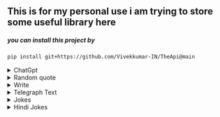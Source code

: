 ## This is for my personal use i am trying to store some useful library here


##### you can install this project by
#####  
```sh
pip install git+https://github.com/Vivekkumar-IN/TheApi@main
```

<details>
  <summary>ChatGpt</summary>


  ```python
  from TheApi import api

  results= api.chatgpt("hello ai")

  print(results)

  ```
  Result of print(results):

  ```python

  {'results': 'Hello! How can I assist you today?', 'join': '@vk_zone', 'success': True}
  ```
</details>

<details>
<summary>Random quote</summary> 

  ```python
  from TheApi import api

  results= api.quote()

  print(results)

  ```

  Result of print(results):

  ```python


  {'quote': 'The truest greatness lies in being kind, the truest wisdom in a happy mind.', 'author': 'Ella Wheeler Wilcox', 'join': '@vk_zone'}

  ```
</details>

<details>
<summary>Write</summary> 
  ```python

  from TheApi import api

  text = "Jai shree Ram"

  results= api.write(text)

  print(results)
  ```

  Result of print(results):

  ```python
  https://telegra.ph/file/63ff2e31cae67d511cfae.jpg
  ```
</details>


<details>
<summary>Telegraph Text</summary>

  ```python
  from TheApi import api
  title = "A Title for telegraph page"
  query = "text that you want to upload to telegraph"
  results= api.telegraph(title,query)

  print(results)

  ```
  Result of print(results):

  ```python

  {'results': 'https://telegra.ph/A-Title-for-telegraph-page-05-25', 'join': '@vk_zone', 'success': True}

   ```
</details>

<details>
<summary>Jokes</summary>
  ```python
  import json
  from TheApi import api

  response = api.get_jokes()

  data = json.loads(response)

  jokes = data["jokes"]
  num = 1
  Jokes = ""
  if isinstance(jokes, dict):
    
      for key in jokes:
          a = jokes[key]
          Jokes+=(f"{num}. {a}\n\n")
          num+=1
      print(Jokes)

  else:
      print(jokes["joke"])
  ```

  results of print
  ```python

  1. Two fish in a tank. One turns to the other and says, "Do you know how to drive this thing?"

  ```

  ```python

  response = api.get_jokes()
  # This will return 1 Jokes

  response = api.get_jokes(2)
  # This will return 1 Jokes

  # like this you can get 10 Jokes

  # if the number is greater then 10 in cause an exception returns 

  # Example : 

  import json
  from TheApi import api

  response = api.get_jokes(13)

  data = json.loads(response)

  jokes = data["jokes"]
  num = 1
  Jokes = ""
  if isinstance(jokes, dict):
    
      for key in jokes:
          a = jokes[key]
          Jokes+=(f"{num}. {a}\n\n")
          num+=1
      print(Jokes)

  else:
      print(jokes["joke"])

  # in this api.get_jokes(13) the jokes is greater then 10 so the an exception returns 


raise InvalidAmountError(amount)
  YUKKI.errors.InvalidAmountError:Invalid amount of jokes requested: 11. Maximum allowed is 10. Minimum allowed is 1.

  ```
</details>

<details>
<summary>Hindi Jokes</summary>
  ```python
  from TheApi import api

  joke = api.get_hindi_jokes()

  print(joke)```  

results of print:

  ```python

  हमारे समाज में रीति रिवाज और प्रथाएं इतनी महान है कि एक निकम्मा पुरुष भी विवाह के बाद परमेश्वर बन जाता है 😆🤣😋😉```
</details>


This Project is Licensed under [License](https://github.com/Vivekkumar-IN/External-Plugins/blob/main/LICENSE)
